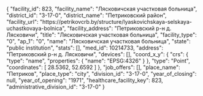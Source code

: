 {
    "facility_id": 823,
    "facility_name": "Лясковичская участковая больница",
    "district_id": "3-17-0",
    "district_name": "Петриковский район",
    "facility_url": "https:\/\/petrikovcrb.by\/structure\/lyaskovichskaya-selskaya-uchastkovaya-bolnica",
    "facility_address": "Петриковский р-н д. Лясковичи",
    "title": "Лясковичская участковая больница",
    "facility_type": "0",
    "ap_1": "0",
    "name": "Лясковичская участковая больница",
    "state": "public institution",
    "stats": [],
    "med_id": 10214733,
    "address": "Петриковский р-н д. Лясковичи",
    "devices": [],
    "coord_x_y": {
        "crs": {
            "type": "name",
            "properties": {
                "name": "EPSG:4326"
            }
        },
        "type": "Point",
        "coordinates": [
            28.5362,
            52.6592
        ]
    },
    "job_offers": [],
    "place_name": "Петриков",
    "place_type": "city",
    "division_id": "3-17-0",
    "year_of_closing": null,
    "year_of_opening": "1971",
    "healthcare_facility_key": 823,
    "administrative_division_id": "3-17-0"
}